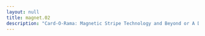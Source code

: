 ```yaml
---
layout: null
title: magnet.02
description: "Card-O-Rama: Magnetic Stripe Technology and Beyond or A Day in the Life of a Flux Reversal (November 22, 1991)"
---
```

